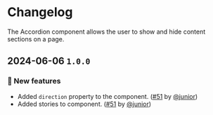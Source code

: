 # Changelog

The Accordion component allows the user to show and hide content sections on a page.

## 2024-06-06 `1.0.0`

### 🎉 New features

- Added `direction` property to the component. ([#51](https://git.rarolabs.com.br/frontend/rarui/-/merge_requests/51) by [@junior](https://git.rarolabs.com.br/junior))
- Added stories to component. ([#51](https://git.rarolabs.com.br/frontend/rarui/-/merge_requests/51) by [@junior](https://git.rarolabs.com.br/junior))

<!-- #### 🛠 Breaking changes -->

<!-- #### 📚 3rd party library updates -->

<!-- #### 🎉 New features -->

<!-- #### 🐛 Bug fixes -->

<!-- #### 💡 Others -->
